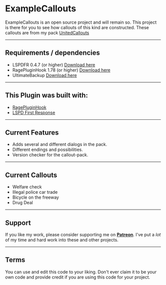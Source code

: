 # ExampleCallouts
ExampleCallouts is an open source project and will remain so.
This project is there for you to see how callouts of this kind are constructed.
These callouts are from my pack <a href="https://www.lcpdfr.com/downloads/gta5mods/scripts/20730-unitedcallouts-robbery-drugs-burglary-more/">UnitedCallouts</a>

--------

 ## Requirements / dependencies
- LSPDFR 0.4.7 (or higher) <a href="https://www.lcpdfr.com/files/file/7792-lspd-first-response">Download here</a>
- RagePluginHook 1.78 (or higher) <a href="https://ragepluginhook.net/Downloads.aspx">Download here</a>
- UltimateBackup <a href="https://bejoijo256.wixsite.com/bejoijo/post/ultimate-backup">Download here</a>

--------

## This Plugin was built with:
- <a href="https://ragepluginhook.net/Downloads.aspx">RagePluginHook</a>
- <a href="https://www.lcpdfr.com/files/file/7792-lspd-first-response">LSPD First Response</a>

--------

## Current Features
- Adds several and different dialogs in the pack.
- Different endings and possibilities.
- Version checker for the callout-pack.

--------

## Current Callouts
- Welfare check
- Illegal police car trade
- Bicycle on the freeway
- Drug Deal

--------

## Support
If you like my work, please consider supporting me on [**Patreon**](https://www.patreon.com/vespura). I've put a _lot_ of my time and hard work into these and other projects.

--------

## Terms
You can use and edit this code to your liking. Don't ever claim it to be your own code and provide credit if you are using this code for your project.
